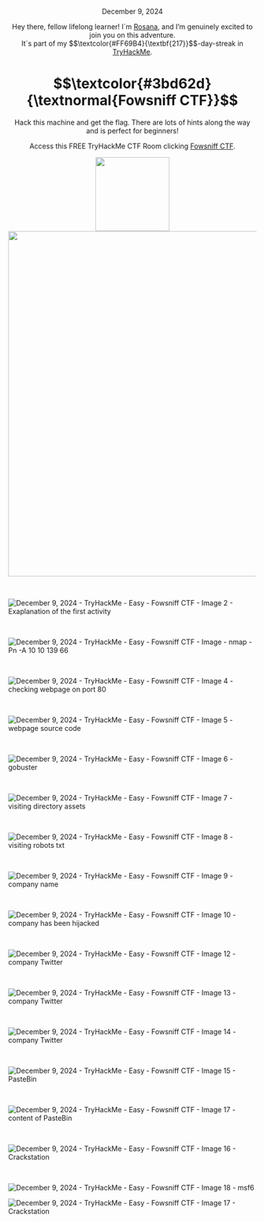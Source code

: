 <p align="center">December 9, 2024</p>
<p align="center">Hey there, fellow lifelong learner! I´m <a href="https://www.linkedin.com/in/rosanafssantos/">Rosana</a>, and I’m genuinely excited to join you on this adventure.<br>
It´s part of my $$\textcolor{#FF69B4}{\textbf{217}}$$-day-streak in  <a href="https://tryhackme">TryHackMe</a>.</p>

<h1 align="center">
  $$\textcolor{#3bd62d}{\textnormal{Fowsniff CTF}}$$
</h1>
<p align="center">Hack this machine and get the flag. There are lots of hints along the way and is perfect for beginners!</p>
<p align="center">Access this FREE TryHackMe CTF Room clicking <a href="https://tryhackme.com/r/room/ctf">Fowsniff CTF</a>.</p>

                                                           
<p align="center">
  <img height="150px" hspace="20" src="https://github.com/user-attachments/assets/fbcf7a83-5f58-4b5a-ad94-7cd5e95f7014"> <br>
  <img width="700px" src="https://github.com/user-attachments/assets/49ef1d15-88cf-4e30-b480-d1498f486b62">
</p>

<br>


![December 9, 2024  - TryHackMe - Easy - Fowsniff CTF - Image 2 - Exaplanation of the first activity](https://github.com/user-attachments/assets/d0b9d82f-b534-4441-888f-1155a188505e)

<br>

![December 9, 2024  - TryHackMe - Easy - Fowsniff CTF - Image  -    nmap -Pn -A 10 10 139 66](https://github.com/user-attachments/assets/20432d19-bc39-4d46-bba2-677b1f857f34)

<br>

![December 9, 2024  - TryHackMe - Easy - Fowsniff CTF - Image 4 -    checking webpage on port 80](https://github.com/user-attachments/assets/1f07a17c-edeb-4665-a897-4e6b5c3a1983)

<br>


![December 9, 2024  - TryHackMe - Easy - Fowsniff CTF - Image 5 -   webpage source code](https://github.com/user-attachments/assets/ac81db94-0c21-40c0-b460-ac1281488e94)

<br>


![December 9, 2024  - TryHackMe - Easy - Fowsniff CTF - Image 6 -   gobuster](https://github.com/user-attachments/assets/261ff22d-ae9d-4944-9e12-c27277344a92)

<br>

![December 9, 2024  - TryHackMe - Easy - Fowsniff CTF - Image 7 - visiting directory assets](https://github.com/user-attachments/assets/4f2831ed-3e4b-44f4-9f85-c550192304e1)

<br>

![December 9, 2024  - TryHackMe - Easy - Fowsniff CTF - Image 8 - visiting robots txt](https://github.com/user-attachments/assets/3b49f2a8-37e6-4049-b818-833ed4c17d4c)

<br>

![December 9, 2024  - TryHackMe - Easy - Fowsniff CTF - Image 9 - company name](https://github.com/user-attachments/assets/f6ad3681-d947-4c5a-a317-58a8b7f21603)


<br>

![December 9, 2024  - TryHackMe - Easy - Fowsniff CTF - Image 10 - company has been hijacked](https://github.com/user-attachments/assets/432ac9d4-04c2-458d-9652-bc4b307d2dd5)

<br>


![December 9, 2024  - TryHackMe - Easy - Fowsniff CTF - Image 12 - company Twitter](https://github.com/user-attachments/assets/51f868e1-2638-4c0d-9b87-30abd2b5e9fa)

<br>

![December 9, 2024  - TryHackMe - Easy - Fowsniff CTF - Image 13 - company Twitter](https://github.com/user-attachments/assets/8700aa73-f62a-4219-979e-476578b0af63)

<br>

![December 9, 2024  - TryHackMe - Easy - Fowsniff CTF - Image 14 - company Twitter](https://github.com/user-attachments/assets/3a47c5e9-3dba-410e-8277-c613a066f1d2)

<br>

![December 9, 2024  - TryHackMe - Easy - Fowsniff CTF - Image 15 - PasteBin](https://github.com/user-attachments/assets/6885be51-4e77-4760-b510-4c71ba25ba41)

<br>

![December 9, 2024  - TryHackMe - Easy - Fowsniff CTF - Image 17 - content of PasteBin](https://github.com/user-attachments/assets/76ad8b6b-f3d2-4ebc-9fff-e4d5f7966348)

<br>

![December 9, 2024  - TryHackMe - Easy - Fowsniff CTF - Image 16 - Crackstation](https://github.com/user-attachments/assets/4ffc5d9a-21e4-4461-b3e1-9006bd698b16)


<br>


![December 9, 2024  - TryHackMe - Easy - Fowsniff CTF - Image 18 - msf6](https://github.com/user-attachments/assets/d33e976d-1a93-48ac-85b3-26ed3761f265)

![December 9, 2024  - TryHackMe - Easy - Fowsniff CTF - Image 17 - Crackstation](https://github.com/user-attachments/assets/66c6ef9f-5564-40a3-8a77-11f3760919f6)















